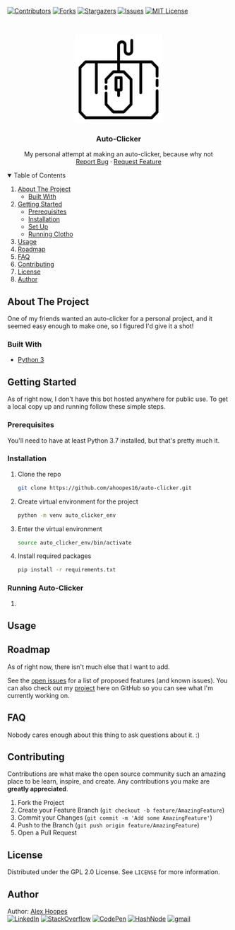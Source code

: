 <!--
*** Thanks for checking out the Best-README-Template. If you have a suggestion
*** that would make this better, please fork the repo and create a pull request
*** or simply open an issue with the tag "enhancement".
*** Thanks again! Now go create something AMAZING! :D
***
***
***
*** To avoid retyping too much info. Do a search and replace for the following:
*** github_username, repo_name, twitter_handle, email, project_title, project_description
-->

<!-- PROJECT SHIELDS -->
<!--
*** I'm using markdown "reference style" links for readability.
*** Reference links are enclosed in brackets [ ] instead of parentheses ( ).
*** See the bottom of this document for the declaration of the reference variables
*** for contributors-url, forks-url, etc. This is an optional, concise syntax you may use.
*** https://www.markdownguide.org/basic-syntax/#reference-style-links
-->

[![Contributors][contributors-shield]][contributors-url]
[![Forks][forks-shield]][forks-url]
[![Stargazers][stars-shield]][stars-url]
[![Issues][issues-shield]][issues-url]
[![MIT License][license-shield]][license-url]

<!-- PROJECT LOGO -->
<br />
<p align="center">
  <a href="https://github.com/ahoopes16/auto-clicker">
    <img src="images/logo.png" alt="Logo" width="200" height="200">
  </a>

  <h3 align="center">Auto-Clicker</h3>

  <p align="center">
    My personal attempt at making an auto-clicker, because why not
    <br />
    <a href="https://github.com/ahoopes16/auto-clicker/issues/new/choose">Report Bug</a>
    ·
    <a href="https://github.com/ahoopes16/auto-clicker/issues/new/choose">Request Feature</a>
  </p>
</p>

<!-- TABLE OF CONTENTS -->
<details open="open">
  <summary>Table of Contents</summary>
  <ol>
    <li>
      <a href="#about-the-project">About The Project</a>
      <ul>
        <li><a href="#built-with">Built With</a></li>
      </ul>
    </li>
    <li>
      <a href="#getting-started">Getting Started</a>
      <ul>
        <li><a href="#prerequisites">Prerequisites</a></li>
        <li><a href="#installation">Installation</a></li>
        <li><a href="#set-up">Set Up</a></li>
        <li><a href="#running-clotho">Running Clotho</a></li>
      </ul>
    </li>
    <li><a href="#usage">Usage</a></li>
    <li><a href="#roadmap">Roadmap</a></li>
    <li><a href="#faq">FAQ</a></li>
    <li><a href="#contributing">Contributing</a></li>
    <li><a href="#license">License</a></li>
    <li><a href="#author">Author</a></li>
  </ol>
</details>

<!-- ABOUT THE PROJECT -->

## About The Project

One of my friends wanted an auto-clicker for a personal project, and it seemed easy enough to make one, so I figured I'd give it a shot!

### Built With

- [Python 3](https://www.python.org/)

<!-- GETTING STARTED -->

## Getting Started

As of right now, I don't have this bot hosted anywhere for public use. To get a local copy up and running follow these simple steps.

### Prerequisites

You'll need to have at least Python 3.7 installed, but that's pretty much it.

### Installation

1. Clone the repo
   ```sh
   git clone https://github.com/ahoopes16/auto-clicker.git
   ```
2. Create virtual environment for the project
   ```sh
   python -m venv auto_clicker_env
   ```
3. Enter the virtual environment
   ```sh
   source auto_clicker_env/bin/activate
   ```
4. Install required packages
   ```sh
   pip install -r requirements.txt
   ```

### Running Auto-Clicker

1.

<!-- USAGE EXAMPLES -->

## Usage

<!-- ROADMAP -->

## Roadmap

As of right now, there isn't much else that I want to add.

See the [open issues](https://github.com/ahoopes16/auto-clicker/issues) for a list of proposed features (and known issues).
You can also check out my [project](https://github.com/ahoopes16/auto-clicker/projects/1) here on GitHub so you can see what I'm currently working on.

<!-- FAQ -->

## FAQ

Nobody cares enough about this thing to ask questions about it. :)

<!-- CONTRIBUTING -->

## Contributing

Contributions are what make the open source community such an amazing place to be learn, inspire, and create. Any contributions you make are **greatly appreciated**.

1. Fork the Project
2. Create your Feature Branch (`git checkout -b feature/AmazingFeature`)
3. Commit your Changes (`git commit -m 'Add some AmazingFeature'`)
4. Push to the Branch (`git push origin feature/AmazingFeature`)
5. Open a Pull Request

<!-- LICENSE -->

## License

Distributed under the GPL 2.0 License. See `LICENSE` for more information.

<!-- CONTACT -->

## Author

Author: [Alex Hoopes](https://github.com/ahoopes16)
<br>
[![LinkedIn](https://img.shields.io/badge/-LINKEDIN-blue?style=for-the-badge&logo=linkedin&logoColor=white&link=https://www.linkedin.com/in/kevin-alex-hoopes/)](https://www.linkedin.com/in/kevin-alex-hoopes/)
[![StackOverflow](https://img.shields.io/badge/-STACKOVERFLOW-orange?style=for-the-badge&logo=stack-overflow&logoColor=white&color=FE7A16&link=https://stackoverflow.com/users/14123656/kevin-hoopes)](https://stackoverflow.com/users/14123656/kevin-hoopes)
[![CodePen](https://img.shields.io/badge/-CODEPEN-black?style=for-the-badge&logo=codepen&logoColor=white&color=000000&link=https://codepen.io/ahoopes16)](https://codepen.io/ahoopes16)
[![HashNode](https://img.shields.io/badge/-HASHNODE-blue?style=for-the-badge&logo=hashnode&logoColor=white&color=2962FF&link=https://hashnode.com/@ahoopes16)](https://hashnode.com/@ahoopes16)
[![gmail](https://img.shields.io/badge/-GMAIL-orange?style=for-the-badge&logo=gmail&logoColor=white&color=EA4335&link=mailto:kevin.alex.hoopes@gmail.com)](mailto:kevin.alex.hoopes@gmail.com)

<!-- MARKDOWN LINKS & IMAGES -->
<!-- https://www.markdownguide.org/basic-syntax/#reference-style-links -->

[contributors-shield]: https://img.shields.io/github/contributors/ahoopes16/auto-clicker.svg?style=for-the-badge
[contributors-url]: https://github.com/ahoopes16/auto-clicker/graphs/contributors
[forks-shield]: https://img.shields.io/github/forks/ahoopes16/auto-clicker.svg?style=for-the-badge
[forks-url]: https://github.com/ahoopes16/auto-clicker/network/members
[stars-shield]: https://img.shields.io/github/stars/ahoopes16/auto-clicker.svg?style=for-the-badge
[stars-url]: https://github.com/ahoopes16/auto-clicker/stargazers
[issues-shield]: https://img.shields.io/github/issues/ahoopes16/auto-clicker.svg?style=for-the-badge
[issues-url]: https://github.com/ahoopes16/auto-clicker/issues
[license-shield]: https://img.shields.io/github/license/ahoopes16/auto-clicker.svg?style=for-the-badge
[license-url]: https://github.com/ahoopes16/auto-clicker/blob/master/LICENSE.txt
[product-screenshot]: images/clotho-demo.gif
